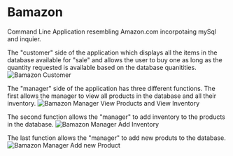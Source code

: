 # Bamazon


Command Line Application resembling Amazon.com incorpotaing mySql and inquier. 

The "customer" side of the application which displays all the items in the database available for "sale" and allows the user to buy one as long as the quantity requested is available based on the database quanitities.
![Bamazon Customer](http://imgur.com/M4ILcqi)

The "manager" side of the application has three different functions. The first allows the manager to view all products in the database and all their inventory.
![Bamazon Manager View Products and View Inventory](http://imgur.com/A7Rtpow)

The second function allows the "manager" to add inventory to the products in the database.
![Bamazon Manager Add Inventory](/xvAKcAJ-Imgur.gif)

The last function allows the "manager" to add new produts to the database.
![Bamazon Manager Add new Product](http://imgur.com/3O1PDjy)
